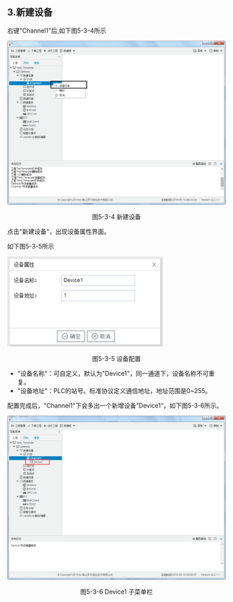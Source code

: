 ## 3.新建设备

右键"Channel1"后,如下图5-3-4所示   

![](../../../assets/新建设备.jpg)

<center>图5-3-4 新建设备</center>

点击"新建设备"，出现设备属性界面。

如下图5-3-5所示

![1557110284778](assets/设备配置.png)

<center>图5-3-5  设备配置</center>

- "设备名称"：可自定义，默认为"Device1"，同一通道下，设备名称不可重复。
- "设备地址"：PLC的站号。标准协议定义通信地址，地址范围是0~255。

配置完成后，"Channel1"下会多出一个新增设备”Device1“，如下图5-3-6所示。

![](../../../assets/Device子菜单栏.png)

<center>图5-3-6 Device1 子菜单栏</center>

